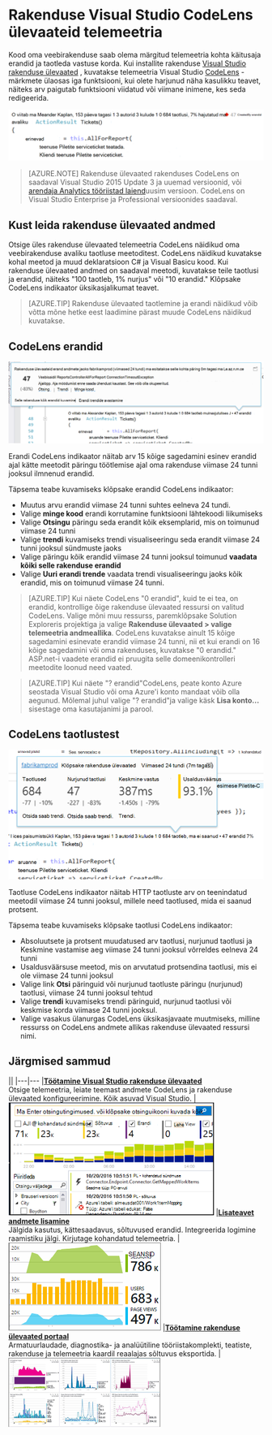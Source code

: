 <properties 
    pageTitle="Rakenduse Visual Studio CodeLens ülevaateid telemeetria | Microsoft Azure'i" 
    description="Kiiresti juurde oma rakenduse ülevaated taotlus ja erandi telemeetria CodeLens Visual Studio abil." 
    services="application-insights" 
    documentationCenter=".net"
    authors="numberbycolors" 
    manager="douge"/>

<tags 
    ms.service="application-insights" 
    ms.workload="tbd" 
    ms.tgt_pltfrm="ibiza" 
    ms.devlang="na" 
    ms.topic="get-started-article" 
    ms.date="08/30/2016" 
    ms.author="daviste"/>
    
# <a name="application-insights-telemetry-in-visual-studio-codelens"></a>Rakenduse Visual Studio CodeLens ülevaateid telemeetria

Kood oma veebirakenduse saab olema märgitud telemeetria kohta käitusaja erandid ja taotleda vastuse korda. Kui installite rakenduse [Visual Studio rakenduse ülevaated](app-insights-overview.md) , kuvatakse telemeetria Visual Studio [CodeLens](https://msdn.microsoft.com/library/dn269218.aspx) - märkmete ülaosas iga funktsiooni, kui olete harjunud näha kasulikku teavet, näiteks arv paigutab funktsiooni viidatud või viimane inimene, kes seda redigeerida.

![CodeLens](./media/app-insights-visual-studio-codelens/codelens-overview.png)

> [AZURE.NOTE] Rakenduse ülevaated rakenduses CodeLens on saadaval Visual Studio 2015 Update 3 ja uuemad versioonid, või [arendaja Analytics tööriistad laiend](https://visualstudiogallery.msdn.microsoft.com/82367b81-3f97-4de1-bbf1-eaf52ddc635a)uusim versioon. CodeLens on Visual Studio Enterprise ja Professional versioonides saadaval.

## <a name="where-to-find-application-insights-data"></a>Kust leida rakenduse ülevaated andmed

Otsige üles rakenduse ülevaated telemeetria CodeLens näidikud oma veebirakenduse avaliku taotluse meetoditest. CodeLens näidikud kuvatakse kohal meetod ja muud deklaratsioon C# ja Visual Basicu kood. Kui rakenduse ülevaated andmed on saadaval meetodi, kuvatakse teile taotlusi ja erandid, näiteks "100 taotleb, 1% nurjus" või "10 erandid." Klõpsake CodeLens indikaator üksikasjalikumat teavet. 

> [AZURE.TIP] Rakenduse ülevaated taotlemine ja erandi näidikud võib võtta mõne hetke eest laadimine pärast muude CodeLens näidikud kuvatakse.

## <a name="exceptions-in-codelens"></a>CodeLens erandid

![MÄÄRATLETAKSE HILJEM](./media/app-insights-visual-studio-codelens/codelens-exceptions.png)

Erandi CodeLens indikaator näitab arv 15 kõige sagedamini esinev erandid ajal kätte meetodit päringu töötlemise ajal oma rakenduse viimase 24 tunni jooksul ilmnenud erandid.

Täpsema teabe kuvamiseks klõpsake erandid CodeLens indikaator:

* Muutus arvu erandid viimase 24 tunni suhtes eelneva 24 tundi.
* Valige **minge kood** erandi korrutamine funktsiooni lähtekoodi liikumiseks
* Valige **Otsingu** päringu seda erandit kõik eksemplarid, mis on toimunud viimase 24 tunni
* Valige **trendi** kuvamiseks trendi visualiseeringu seda erandit viimase 24 tunni jooksul sündmuste jaoks
* Valige päringu kõik erandid viimase 24 tunni jooksul toimunud **vaadata kõiki selle rakenduse erandid**
* Valige **Uuri erandi trende** vaadata trendi visualiseeringu jaoks kõik erandid, mis on toimunud viimase 24 tunni. 

> [AZURE.TIP] Kui näete CodeLens "0 erandid", kuid te ei tea, on erandid, kontrollige õige rakenduse ülevaated ressursi on valitud CodeLens. Valige mõni muu ressurss, paremklõpsake Solution Exploreris projektiga ja valige **Rakenduse ülevaated > valige telemeetria andmeallika**. CodeLens kuvatakse ainult 15 kõige sagedamini esinevate erandid viimase 24 tunni, nii et kui erandi on 16 kõige sagedamini või oma rakenduses, kuvatakse "0 erandid." ASP.net-i vaadete erandid ei pruugita selle domeenikontrolleri meetodite loonud need vaated.

> [AZURE.TIP] Kui näete "? erandid"CodeLens, peate konto Azure seostada Visual Studio või oma Azure'i konto mandaat võib olla aegunud. Mõlemal juhul valige "? erandid"ja valige käsk **Lisa konto...** sisestage oma kasutajanimi ja parool.

## <a name="requests-in-codelens"></a>CodeLens taotlustest

![MÄÄRATLETAKSE HILJEM](./media/app-insights-visual-studio-codelens/codelens-requests.png)

Taotluse CodeLens indikaator näitab HTTP taotluste arv on teenindatud meetodil viimase 24 tunni jooksul, millele need taotlused, mida ei saanud protsent.

Täpsema teabe kuvamiseks klõpsake taotlusi CodeLens indikaator:

* Absoluutsete ja protsent muudatused arv taotlusi, nurjunud taotlusi ja Keskmine vastamise aeg viimase 24 tunni jooksul võrreldes eelneva 24 tunni
* Usaldusväärsuse meetod, mis on arvutatud protsendina taotlusi, mis ei ole viimase 24 tunni jooksul
* Valige link **Otsi** päringuid või nurjunud taotluste päringu (nurjunud) taotlusi, viimase 24 tunni jooksul tehtud
* Valige **trendi** kuvamiseks trendi päringuid, nurjunud taotlusi või keskmise korda viimase 24 tunni jooksul.
* Valige vasakus ülanurgas CodeLens üksikasjavaate muutmiseks, milline ressurss on CodeLens andmete allikas rakenduse ülevaated ressursi nimi.

## <a name="next"></a>Järgmised sammud

||
|---|---
|**[Töötamine Visual Studio rakenduse ülevaated](app-insights-visual-studio.md)**<br/>Otsige telemeetria, leiate teemast andmete CodeLens ja rakenduse ülevaated konfigureerimine. Kõik asuvad Visual Studio. |![Paremklõpsake projekti ja valige rakenduse ülevaated, otsing](./media/app-insights-visual-studio-codelens/34.png)
|**[Lisateavet andmete lisamine](app-insights-asp-net-more.md)**<br/>Jälgida kasutus, kättesaadavus, sõltuvused erandid. Integreerida logimine raamistiku jälgi. Kirjutage kohandatud telemeetria. | ![Visual studio](./media/app-insights-visual-studio-codelens/64.png)
|**[Töötamine rakenduse ülevaated portaal](app-insights-dashboards.md)**<br/>Armatuurlaudade, diagnostika- ja analüütiline tööriistakomplekti, teatiste, rakenduse ja telemeetria kaardil reaalajas sõltuvus eksportida. |![Visual studio](./media/app-insights-visual-studio-codelens/62.png)
